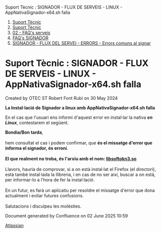 Suport Tècnic : SIGNADOR - FLUX DE SERVEIS - LINUX - AppNativaSignador-x64.sh falla  

1.  [Suport Tècnic](index.html)
2.  [Suport Tècnic](13893782.html)
3.  [02 - FAQ's serveis](26313393.html)
4.  [FAQ's SIGNADOR](30867480.html)
5.  [SIGNADOR - FLUX DEL SERVEI - ERRORS - Errors comuns al signar](SIGNADOR---FLUX-DEL-SERVEI---ERRORS---Errors-comuns-al-signar_41519394.html)

Suport Tècnic : SIGNADOR - FLUX DE SERVEIS - LINUX - AppNativaSignador-x64.sh falla
===================================================================================

Created by OTEC ST Robert Font Rubí on 30 May 2024

**La Instal·lació de Signador a linux amb AppNativaSignador-x64.sh falla**

En el cas que l'usuari ens informi d'aquest error en instal·lar la nativa **_en Linux_**, contestarem el següent.

  

**Bondia/Bon tarda**,  
   
hem consultat el cas i podem confirmar, que **és el missatge d'error que informa el signador, és erroni**.   
   
**El que realment no troba, és l'arxiu amb el nom: [libsoftokn3.so](http://libsoftokn3.so)**  
   
Llavors, hauria de comprovar, si a on està instal·lat el Firefox (el directori), està també instal·lada la llibreria, i en cas de no ser així, buscar a on està, per informar-lo a l'hora de fer la instal·lació.  
   
En un futur, es farà un aplicatiu per resoldre el missatge d'error que dona actualment i evitar futures confusions.  
   
Salutacions i disculpeu les molèsties.

Document generated by Confluence on 02 June 2025 10:59

[Atlassian](http://www.atlassian.com/)